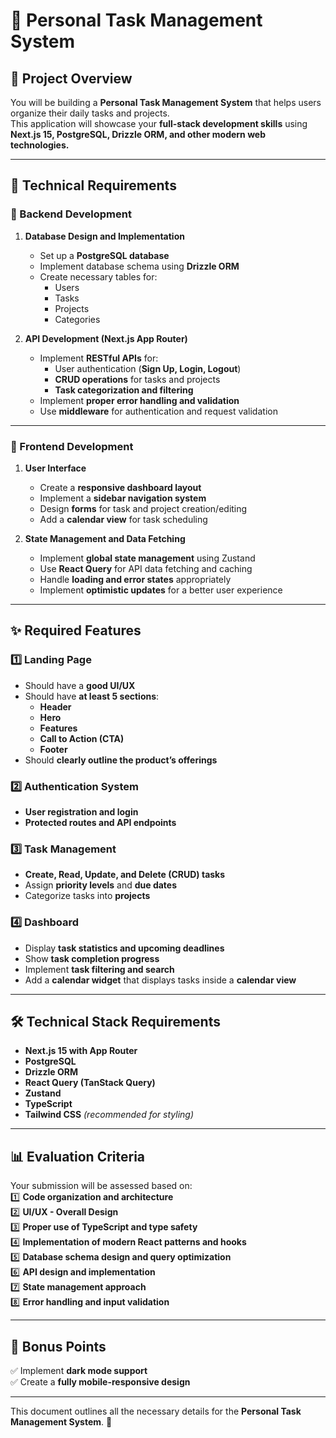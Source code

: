 # 📝 Personal Task Management System

## 📌 Project Overview
You will be building a **Personal Task Management System** that helps users organize their daily tasks and projects.  
This application will showcase your **full-stack development skills** using **Next.js 15, PostgreSQL, Drizzle ORM, and other modern web technologies.**

---

## 🚀 Technical Requirements

### **🔹 Backend Development**
1. **Database Design and Implementation**
   - Set up a **PostgreSQL database**  
   - Implement database schema using **Drizzle ORM**  
   - Create necessary tables for:
     - Users
     - Tasks
     - Projects
     - Categories  

2. **API Development (Next.js App Router)**
   - Implement **RESTful APIs** for:
     - User authentication (**Sign Up, Login, Logout**)  
     - **CRUD operations** for tasks and projects  
     - **Task categorization and filtering**  
   - Implement **proper error handling and validation**  
   - Use **middleware** for authentication and request validation  

---

### **🎨 Frontend Development**
1. **User Interface**
   - Create a **responsive dashboard layout**  
   - Implement a **sidebar navigation system**  
   - Design **forms** for task and project creation/editing  
   - Add a **calendar view** for task scheduling  

2. **State Management and Data Fetching**
   - Implement **global state management** using Zustand  
   - Use **React Query** for API data fetching and caching  
   - Handle **loading and error states** appropriately  
   - Implement **optimistic updates** for a better user experience  

---

## **✨ Required Features**
### **1️⃣ Landing Page**
   - Should have a **good UI/UX**  
   - Should have **at least 5 sections**:
     - **Header**
     - **Hero**
     - **Features**
     - **Call to Action (CTA)**
     - **Footer**  
   - Should **clearly outline the product’s offerings**  

### **2️⃣ Authentication System**
   - **User registration and login**  
   - **Protected routes and API endpoints**  

### **3️⃣ Task Management**
   - **Create, Read, Update, and Delete (CRUD) tasks**  
   - Assign **priority levels** and **due dates**  
   - Categorize tasks into **projects**  

### **4️⃣ Dashboard**
   - Display **task statistics and upcoming deadlines**  
   - Show **task completion progress**  
   - Implement **task filtering and search**  
   - Add a **calendar widget** that displays tasks inside a **calendar view**  

---

## **🛠 Technical Stack Requirements**
- **Next.js 15 with App Router**  
- **PostgreSQL**  
- **Drizzle ORM**  
- **React Query (TanStack Query)**  
- **Zustand**  
- **TypeScript**  
- **Tailwind CSS** _(recommended for styling)_  

---

## **📊 Evaluation Criteria**
Your submission will be assessed based on:  
1️⃣ **Code organization and architecture**  
2️⃣ **UI/UX - Overall Design**  
3️⃣ **Proper use of TypeScript and type safety**  
4️⃣ **Implementation of modern React patterns and hooks**  
5️⃣ **Database schema design and query optimization**  
6️⃣ **API design and implementation**  
7️⃣ **State management approach**  
8️⃣ **Error handling and input validation**  

---

## **🌟 Bonus Points**
✅ Implement **dark mode support**  
✅ Create a **fully mobile-responsive design**  

---

This document outlines all the necessary details for the **Personal Task Management System**. 🚀  
